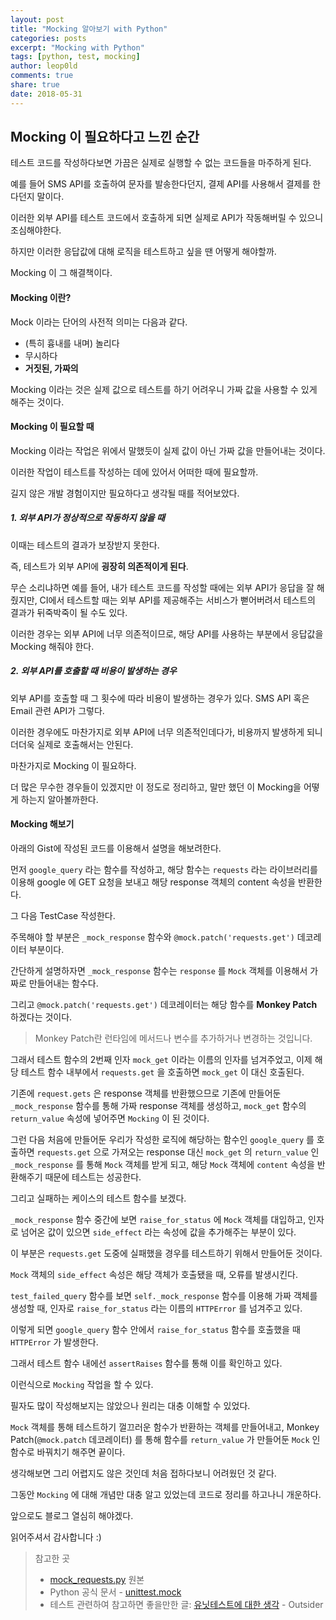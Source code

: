 ```yaml
---
layout: post
title: "Mocking 알아보기 with Python"
categories: posts
excerpt: "Mocking with Python"
tags: [python, test, mocking]
author: leop0ld
comments: true
share: true
date: 2018-05-31
---
```


## Mocking 이 필요하다고 느낀 순간

테스트 코드를 작성하다보면 가끔은 실제로 실행할 수 없는 코드들을 마주하게 된다.

예를 들어 SMS API를 호출하여 문자를 발송한다던지, 결제 API를 사용해서 결제를 한다던지 말이다.

이러한 외부 API를 테스트 코드에서 호출하게 되면 실제로 API가 작동해버릴 수 있으니 조심해야한다.

하지만 이러한 응답값에 대해 로직을 테스트하고 싶을 땐 어떻게 해야할까.

Mocking 이 그 해결책이다.

#### Mocking 이란?

Mock 이라는 단어의 사전적 의미는 다음과 같다.

- (특히 흉내를 내며) 놀리다
- 무시하다
- **거짓된, 가짜의**

Mocking 이라는 것은 실제 값으로 테스트를 하기 어려우니 가짜 값을 사용할 수 있게 해주는 것이다.

#### Mocking 이 필요할 때

Mocking 이라는 작업은 위에서 말했듯이 실제 값이 아닌 가짜 값을 만들어내는 것이다.

이러한 작업이 테스트를 작성하는 데에 있어서 어떠한 때에 필요할까.

길지 않은 개발 경험이지만 필요하다고 생각될 때를 적어보았다.

##### 1. 외부 API가 정상적으로 작동하지 않을 때

이때는 테스트의 결과가 보장받지 못한다.

즉, 테스트가 외부 API에 **굉장히 의존적이게 된다**.

무슨 소리냐하면 예를 들어, 내가 테스트 코드를 작성할 때에는 외부 API가 응답을 잘 해줬지만, CI에서 테스트할 때는 외부 API를 제공해주는 서비스가 뻗어버려서 테스트의 결과가 뒤죽박죽이 될 수도 있다.

이러한 경우는 외부 API에 너무 의존적이므로, 해당 API를 사용하는 부분에서 응답값을 Mocking 해줘야 한다.

##### 2. 외부 API를 호출할 때 비용이 발생하는 경우

외부 API를 호출할 때 그 횟수에 따라 비용이 발생하는 경우가 있다. SMS API 혹은 Email 관련 API가 그렇다.

이러한 경우에도 마찬가지로 외부 API에 너무 의존적인데다가, 비용까지 발생하게 되니 더더욱 실제로 호출해서는 안된다.

마찬가지로 Mocking 이 필요하다.

더 많은 무수한 경우들이 있겠지만 이 정도로 정리하고, 말만 했던 이 Mocking을 어떻게 하는지 알아볼까한다.

#### Mocking 해보기

아래의 Gist에 작성된 코드를 이용해서 설명을 해보려한다.

<script src="https://gist.github.com/Leop0ld/ee9d746fd1739ee9a58f5d74bb3b8674.js"></script>

먼저 `google_query` 라는 함수를 작성하고, 해당 함수는 `requests` 라는 라이브러리를 이용해 google 에 GET 요청을 보내고 해당 response 객체의 content 속성을 반환한다.

그 다음 TestCase 작성한다.

주목해야 할 부분은 `_mock_response` 함수와 `@mock.patch('requests.get')` 데코레이터 부분이다.

간단하게 설명하자면 `_mock_response` 함수는 `response` 를 `Mock` 객체를 이용해서 가짜로 만들어내는 함수다.

그리고 `@mock.patch('requests.get')` 데코레이터는 해당 함수를 **Monkey Patch** 하겠다는 것이다.

> Monkey Patch란 런타임에 메서드나 변수를 추가하거나 변경하는 것입니다.

그래서 테스트 함수의 2번째 인자 `mock_get` 이라는 이름의 인자를 넘겨주었고, 이제 해당 테스트 함수 내부에서 `requests.get` 을 호출하면 `mock_get` 이 대신 호출된다.

기존에 `request.gets` 은 response 객체를 반환했으므로 기존에 만들어둔 `_mock_response` 함수를 통해 가짜 response 객체를 생성하고, `mock_get` 함수의 `return_value` 속성에 넣어주면 `Mocking` 이 된 것이다.

그런 다음 처음에 만들어둔 우리가 작성한 로직에 해당하는 함수인 `google_query` 를 호출하면 `requests.get` 으로 가져오는 response 대신 `mock_get` 의 `return_value` 인 `_mock_response` 를 통해 `Mock` 객체를 받게 되고, 해당 `Mock` 객체에 `content` 속성을 반환해주기 때문에 테스트는 성공한다.

그리고 실패하는 케이스의 테스트 함수를 보겠다.

`_mock_response` 함수 중간에 보면 `raise_for_status` 에 `Mock` 객체를 대입하고, 인자로 넘어온 값이 있으면 `side_effect` 라는 속성에 값을 추가해주는 부분이 있다.

이 부분은 `requests.get` 도중에 실패했을 경우를 테스트하기 위해서 만들어둔 것이다.

`Mock` 객체의 `side_effect` 속성은 해당 객체가 호출됐을 때, 오류를 발생시킨다.

`test_failed_query` 함수를 보면 `self._mock_response` 함수를 이용해 가짜 객체를 생성할 때, 인자로 `raise_for_status` 라는 이름의 `HTTPError` 를 넘겨주고 있다.

이렇게 되면 `google_query` 함수 안에서 `raise_for_status` 함수를 호출했을 때 `HTTPError` 가 발생한다.

그래서 테스트 함수 내에선 `assertRaises` 함수를 통해 이를 확인하고 있다.

이런식으로 `Mocking` 작업을 할 수 있다.

필자도 많이 작성해보지는 않았으나 원리는 대충 이해할 수 있었다.

`Mock` 객체를 통해 테스트하기 껄끄러운 함수가 반환하는 객체를 만들어내고, Monkey Patch(`@mock.patch` 데코레이터) 를 통해 함수를 `return_value` 가 만들어둔 `Mock` 인 함수로 바꿔치기 해주면 끝이다.

생각해보면 그리 어렵지도 않은 것인데 처음 접하다보니 어려웠던 것 같다.

그동안 `Mocking` 에 대해 개념만 대충 알고 있었는데 코드로 정리를 하고나니 개운하다.

앞으로도 블로그 열심히 해야겠다.

읽어주셔서 감사합니다 :)

> 참고한 곳
> - [mock_requests.py](https://gist.github.com/evansde77/45467f5a7af84d2a2d34f3fcb357449c) 원본
> - Python 공식 문서 - [unittest.mock](https://docs.python.org/3/library/unittest.mock.html)
> - 테스트 관련하여 참고하면 좋을만한 글: [유닛테스트에 대한 생각](https://blog.outsider.ne.kr/1275) - Outsider
